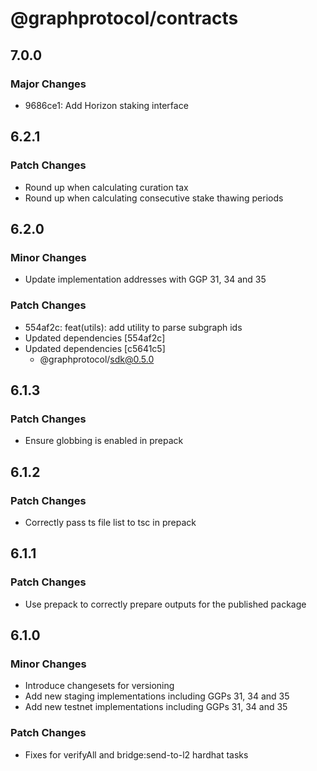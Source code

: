 # @graphprotocol/contracts

## 7.0.0

### Major Changes

- 9686ce1: Add Horizon staking interface

## 6.2.1

### Patch Changes

- Round up when calculating curation tax
- Round up when calculating consecutive stake thawing periods

## 6.2.0

### Minor Changes

- Update implementation addresses with GGP 31, 34 and 35

### Patch Changes

- 554af2c: feat(utils): add utility to parse subgraph ids
- Updated dependencies [554af2c]
- Updated dependencies [c5641c5]
  - @graphprotocol/sdk@0.5.0

## 6.1.3

### Patch Changes

- Ensure globbing is enabled in prepack

## 6.1.2

### Patch Changes

- Correctly pass ts file list to tsc in prepack

## 6.1.1

### Patch Changes

- Use prepack to correctly prepare outputs for the published package

## 6.1.0

### Minor Changes

- Introduce changesets for versioning
- Add new staging implementations including GGPs 31, 34 and 35
- Add new testnet implementations including GGPs 31, 34 and 35

### Patch Changes

- Fixes for verifyAll and bridge:send-to-l2 hardhat tasks
